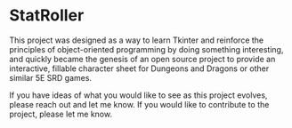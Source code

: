# StatRoller
This project was designed as a way to learn Tkinter and reinforce the principles of object-oriented programming by
doing something interesting, and quickly became the genesis of an open source project to provide an interactive, fillable
character sheet for Dungeons and Dragons or other similar 5E SRD games.

If you have ideas of what you would like to see as this project evolves, please reach out and let me know.
If you would like to contribute to the project, please let me know.

